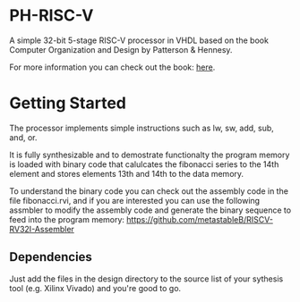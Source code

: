 # PH-RISC-V
A simple 32-bit 5-stage RISC-V processor in VHDL based on the book Computer Organization and Design by Patterson &amp; Hennesy.

For more information you can check out the book:
[here](https://www.amazon.com/gp/product/0128122757/ref=dbs_a_def_rwt_bibl_vppi_i2).

# Getting Started

The processor implements simple instructions such as lw, sw, add, sub, and, or. 

It is fully synthesizable and to demostrate functionalty the program memory is loaded with binary code that calulcates the fibonacci series to the 14th element and stores elements 13th and 14th to the data memory. 

To understand the binary code you can check out the assembly code in the file fibonacci.rvi, and if you are interested you can use the following assmbler to modify the assembly code and generate the binary sequence to feed into the program memory:
https://github.com/metastableB/RISCV-RV32I-Assembler

## Dependencies
Just add the files in the design directory to the source list of your sythesis tool (e.g. Xilinx Vivado) and you're good to go.
